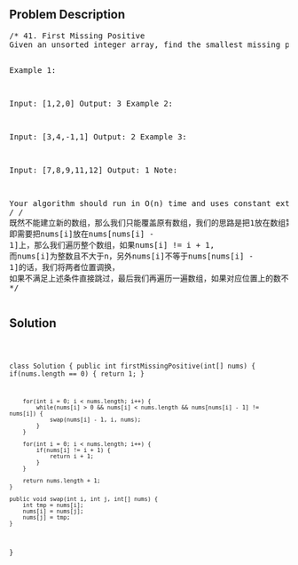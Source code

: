 <!--
<style>
  body { font-family: Arial, sans-serif; }
  .container { max-width: 100%; margin: auto; padding: 10px; }
  .comment-block { background-color: #f9f9f9; padding: 10px; border-left: 5px solid #ccc; max-width: 400px; margin: 20px auto; overflow-wrap: break-word; white-space: pre-wrap; }
  .code-block { background-color: #f4f4f4; padding: 10px; border: 1px solid #ddd; }
</style>
-->

<div class='container'>
<h2>Problem Description</h2>
<div class='comment-block'>
<pre>
/* 41. First Missing Positive
Given an unsorted integer array, find the smallest missing positive integer.

Example 1:

Input: [1,2,0]
Output: 3
Example 2:

Input: [3,4,-1,1]
Output: 2
Example 3:

Input: [7,8,9,11,12]
Output: 1
Note:

Your algorithm should run in O(n) time and uses constant extra space.
*/
/*
既然不能建立新的数组，那么我们只能覆盖原有数组，我们的思路是把1放在数组第一个位置nums[0]，放在第二个位置nums[1]，
即需要把nums[i]放在nums[nums[i] - 1]上，那么我们遍历整个数组，如果nums[i] != i + 1, 
而nums[i]为整数且不大于n，另外nums[i]不等于nums[nums[i] - 1]的话，我们将两者位置调换，
如果不满足上述条件直接跳过，最后我们再遍历一遍数组，如果对应位置上的数不正确则返回正确的数，代码如下：
*/
</pre>
</div>

<h2>Solution</h2>
<div class='code-block'>
<pre><code class='language-java'>

class Solution {
    public int firstMissingPositive(int[] nums) {
        if(nums.length == 0) {
            return 1;
        }

        for(int i = 0; i < nums.length; i++) {
            while(nums[i] > 0 && nums[i] < nums.length && nums[nums[i] - 1] != nums[i]) {
                swap(nums[i] - 1, i, nums);
            }
        }
        
        for(int i = 0; i < nums.length; i++) {
            if(nums[i] != i + 1) {
                return i + 1;
            }
        }
        
        return nums.length + 1;
    }
    
    public void swap(int i, int j, int[] nums) {
        int tmp = nums[i];
        nums[i] = nums[j];
        nums[j] = tmp;
    } 
}</code></pre>
</div>
</div>
